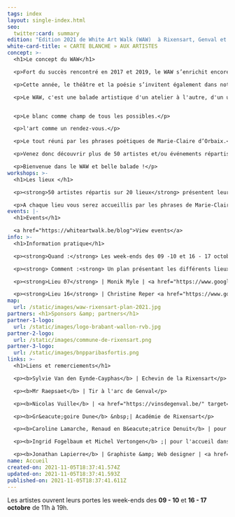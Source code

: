 ```yaml
---
tags: index
layout: single-index.html
seo:
  twitter:card: summary
edition: "Edition 2021 de White Art Walk (WAW)  à Rixensart, Genval et Rosières :"
white-card-title: « CARTE BLANCHE » AUX ARTISTES
concept: >-
  <h1>Le concept du WAW</h1>

  <p>Fort du succès rencontré en 2017 et 2019, le WAW s’enrichit encore et toujours de nouveaux artistes pour sa troisième édition.</p>

  <p>Cette année, le théâtre et la poésie s’invitent également dans notre parcours qui accueille les élèves de l’Académie des arts de la parole de Rixensart et met à l’honneur la poétesse belge Marie-Claire d'Orbaix (plus d’info sur cette partie du parcours dans l’onglet «événements»).</p>

  <p>Le WAW, c'est une balade artistique d'un atelier à l'autre, d'un univers à l'autre, d'une vibration à l'autre.</p><p>Le fil rouge... toujours le blanc</p>


  <p>Le blanc comme champ de tous les possibles.</p>

  <p>l'art comme un rendez-vous.</p>

  <p>Le tout réuni par les phrases poétiques de Marie-Claire d’Orbaix.</p>

  <p>Venez donc découvrir plus de 50 artistes et/ou événements répartis sur 20 lieux de la commune de Rixensart, Genval et Rosi&egrave;res (<a href="https://waw2021.netlify.app/index/home/#about" target="_blank">voir plan et information pratique)</a></p>

  <p>Bienvenue dans le WAW et belle balade !</p>
workshops: >-
  <h1>Les lieux </h1>

  <p><strong>50 artistes répartis sur 20 lieux</strong> présentent leur travail ou vous offrent une pause théatrale ou poétique dans les entités de Genval, Rixensart et Rosi&egrave;res.</p>

  <p>A chaque lieu vous serez accueillis par les phrases de Marie-Claire d'Orbaix en prélude à de multiples découvertes artistiques.</p>
events: |-
  <h1>Events</h1>

  <a href="https://whiteartwalk.be/blog">View events</a>
info: >-
  <h1>Information pratique</h1>

  <p><strong>Quand :</strong> Les week-ends des 09 -10 et 16 - 17 octobre de 11h à 19h</p>

  <p><strong> Comment :<strong> Un plan présentant les différents lieux sera disponible pour  &euro;3 aux 2 lieux suivants: </p>

  <p><strong>Lieu 07</strong> | Monik Myle | <a href="https://www.google.be/maps/place/Avenue+Gevaert+78,+1332+Rixensart/@50.7201125,4.4982201,17z/data=!3m1!4b1!4m5!3m4!1s0x47c3d72886df438b:0xbf82e9f82683f362!8m2!3d50.7201125!4d4.5004088?hl=fr" target="_blank">Genval - Avenue Gevaert 78</a></p>

  <p><strong>Lieu 16</strong> | Christine Reper <a href="https://www.google.be/maps/place/Rue+Jolie+18,+1331+Rixensart/@50.7299617,4.5395864,17z/data=!3m1!4b1!4m5!3m4!1s0x47c3d7a7227d9e47:0xea1ca3177b0c5ab!8m2!3d50.7299617!4d4.5417751?hl=fr" target="_blank">Rosi&egrave;res - Rue Jolie 18</a></p>
map:
  url: /static/images/waw-rixensart-plan-2021.jpg
partners: <h1>Sponsors &amp; partners</h1>
partner-1-logo:
  url: /static/images/logo-brabant-wallon-rvb.jpg
partner-2-logo:
  url: /static/images/commune-de-rixensart.png
partner-3-logo:
  url: /static/images/bnpparibasfortis.png
links: >-
  <h1>Liens et remerciements</h1>

  <p><b>Sylvie Van den Eynde-Cayphas</b> | Echevin de la Rixensart</p>

  <p><b>Mr Raepsaet</b> | Tir à l'arc de Genval</p>

  <p><b>Nicolas Vuille</b> | <a href="https://vinsdegenval.be/" target="_blank">Vins de Genval</a></p>

  <p><b>Gr&eacute;goire Dune</b> &nbsp;| Académie de Rixensart</p>

  <p><b>Caroline Lamarche, Renaud en B&eacute;atrice Denuit</b> | pour leur lecture des textes de Marie-Claire d&rsquo;Orbaix</p>

  <p><b>Ingrid Fogelbaum et Michel Vertongen</b> ;| pour l'accueil dans leur maison</p>

  <p><b>Jonathan Lapierre</b> | Graphiste &amp; Web designer | <a href="https://www.jonathanlapierre.be">www.jonathanlapierre.be</a> | <a href="https://www.creatsy.be">www.creatsy.be</a></p>
name: Accueil
created-on: 2021-11-05T18:37:41.574Z
updated-on: 2021-11-05T18:37:41.593Z
published-on: 2021-11-05T18:37:41.611Z
---
```

Les artistes ouvrent leurs portes les week-ends des **09 - 10** et **16 - 17 octobre** de 11h à 19h.